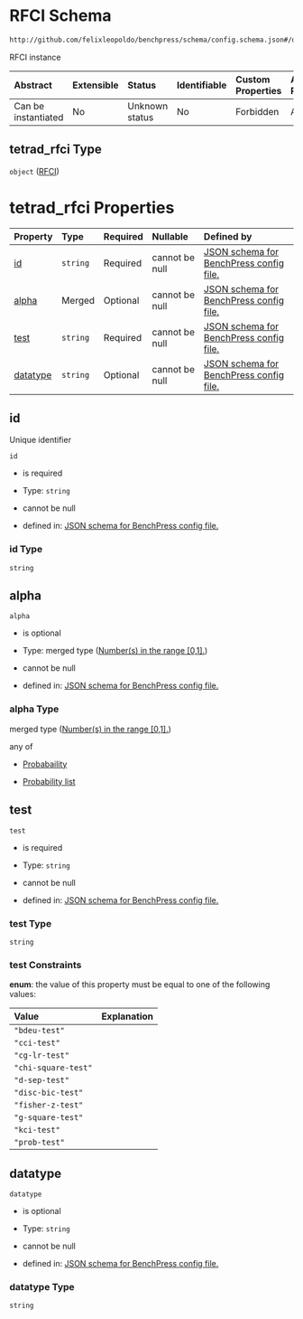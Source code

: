 # RFCI Schema

```txt
http://github.com/felixleopoldo/benchpress/schema/config.schema.json#/definitions/tetrad_rfci
```

RFCI instance

| Abstract            | Extensible | Status         | Identifiable | Custom Properties | Additional Properties | Access Restrictions | Defined In                                                       |
| :------------------ | :--------- | :------------- | :----------- | :---------------- | :-------------------- | :------------------ | :--------------------------------------------------------------- |
| Can be instantiated | No         | Unknown status | No           | Forbidden         | Allowed               | none                | [config.schema.json*](config.schema.json "open original schema") |

## tetrad_rfci Type

`object` ([RFCI](config-definitions-rfci.md))

# tetrad_rfci Properties

| Property              | Type     | Required | Nullable       | Defined by                                                                                                                                                                                                    |
| :-------------------- | :------- | :------- | :------------- | :------------------------------------------------------------------------------------------------------------------------------------------------------------------------------------------------------------ |
| [id](#id)             | `string` | Required | cannot be null | [JSON schema for BenchPress config file.](config-definitions-rfci-properties-id.md "http://github.com/felixleopoldo/benchpress/schema/config.schema.json#/definitions/tetrad_rfci/properties/id")             |
| [alpha](#alpha)       | Merged   | Optional | cannot be null | [JSON schema for BenchPress config file.](config-definitions-numbers-in-the-range-01.md "http://github.com/felixleopoldo/benchpress/schema/config.schema.json#/definitions/tetrad_rfci/properties/alpha")     |
| [test](#test)         | `string` | Required | cannot be null | [JSON schema for BenchPress config file.](config-definitions-rfci-properties-test.md "http://github.com/felixleopoldo/benchpress/schema/config.schema.json#/definitions/tetrad_rfci/properties/test")         |
| [datatype](#datatype) | `string` | Optional | cannot be null | [JSON schema for BenchPress config file.](config-definitions-rfci-properties-datatype.md "http://github.com/felixleopoldo/benchpress/schema/config.schema.json#/definitions/tetrad_rfci/properties/datatype") |

## id

Unique identifier

`id`

*   is required

*   Type: `string`

*   cannot be null

*   defined in: [JSON schema for BenchPress config file.](config-definitions-rfci-properties-id.md "http://github.com/felixleopoldo/benchpress/schema/config.schema.json#/definitions/tetrad_rfci/properties/id")

### id Type

`string`

## alpha



`alpha`

*   is optional

*   Type: merged type ([Number(s) in the range \[0,1\].](config-definitions-numbers-in-the-range-01.md))

*   cannot be null

*   defined in: [JSON schema for BenchPress config file.](config-definitions-numbers-in-the-range-01.md "http://github.com/felixleopoldo/benchpress/schema/config.schema.json#/definitions/tetrad_rfci/properties/alpha")

### alpha Type

merged type ([Number(s) in the range \[0,1\].](config-definitions-numbers-in-the-range-01.md))

any of

*   [Probabaility](config-definitions-probabaility.md "check type definition")

*   [Probability list](config-definitions-numbers-in-the-range-01-anyof-probability-list.md "check type definition")

## test



`test`

*   is required

*   Type: `string`

*   cannot be null

*   defined in: [JSON schema for BenchPress config file.](config-definitions-rfci-properties-test.md "http://github.com/felixleopoldo/benchpress/schema/config.schema.json#/definitions/tetrad_rfci/properties/test")

### test Type

`string`

### test Constraints

**enum**: the value of this property must be equal to one of the following values:

| Value               | Explanation |
| :------------------ | :---------- |
| `"bdeu-test"`       |             |
| `"cci-test"`        |             |
| `"cg-lr-test"`      |             |
| `"chi-square-test"` |             |
| `"d-sep-test"`      |             |
| `"disc-bic-test"`   |             |
| `"fisher-z-test"`   |             |
| `"g-square-test"`   |             |
| `"kci-test"`        |             |
| `"prob-test"`       |             |

## datatype



`datatype`

*   is optional

*   Type: `string`

*   cannot be null

*   defined in: [JSON schema for BenchPress config file.](config-definitions-rfci-properties-datatype.md "http://github.com/felixleopoldo/benchpress/schema/config.schema.json#/definitions/tetrad_rfci/properties/datatype")

### datatype Type

`string`
